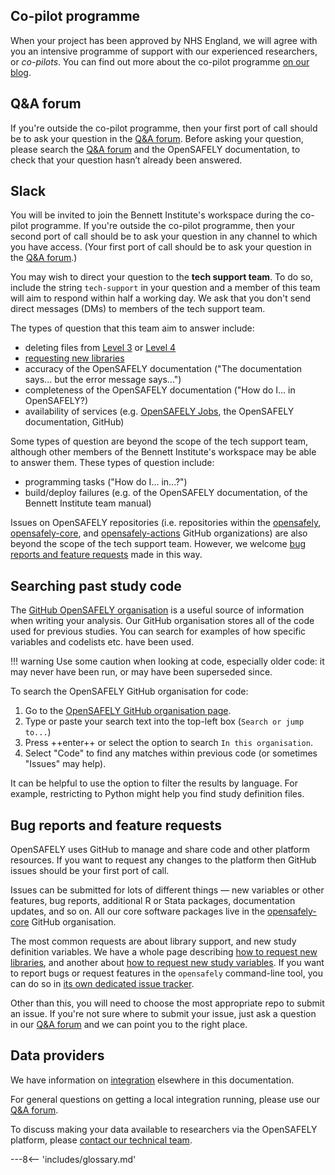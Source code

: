 ## Co-pilot programme

When your project has been approved by NHS England,
we will agree with you an intensive programme of support with our experienced researchers, or *co-pilots*.
You can find out more about the co-pilot programme [on our blog][the co-pilot programme].

[the co-pilot programme]: https://www.bennett.ox.ac.uk/blog/2021/08/opensafely-co-pilot-programme-assisting-users-on-their-opensafely-journey/

## Q&A forum

If you're outside the co-pilot programme,
then your first port of call should be to ask your question in the [Q&A forum][].
Before asking your question,
please search the [Q&A forum][] and the OpenSAFELY documentation,
to check that your question hasn’t already been answered.

[Q&A forum]: https://github.com/opensafely/documentation/discussions

## Slack

You will be invited to join the Bennett Institute's workspace during the co-pilot programme.
If you're outside the co-pilot programme,
then your second port of call should be to ask your question in any channel to which you have access.
(Your first port of call should be to ask your question in the [Q&A forum](#qa-forum).)

You may wish to direct your question to the **tech support team**.
To do so, include the string `tech-support` in your question
and a member of this team will aim to respond within half a working day.
We ask that you don't send direct messages (DMs) to members of the tech support team.

The types of question that this team aim to answer include:

* deleting files from [Level 3](security-levels.md#level-3) or [Level 4](security-levels.md#level-4)
* [requesting new libraries](requesting-libraries.md)
* accuracy of the OpenSAFELY documentation
  ("The documentation says... but the error message says...")
* completeness of the OpenSAFELY documentation
  ("How do I... in OpenSAFELY?)
* availability of services
  (e.g. [OpenSAFELY Jobs](https://jobs.opensafely.org/), the OpenSAFELY documentation, GitHub)

Some types of question are beyond the scope of the tech support team,
although other members of the Bennett Institute's workspace may be able to answer them.
These types of question include:

* programming tasks ("How do I... in...?")
* build/deploy failures
  (e.g. of the OpenSAFELY documentation, of the Bennett Institute team manual)

Issues on OpenSAFELY repositories
(i.e. repositories within the [opensafely][], [opensafely-core][], and [opensafely-actions][] GitHub organizations)
are also beyond the scope of the tech support team.
However, we welcome [bug reports and feature requests](#bug-reports-and-feature-requests) made in this way.

[opensafely]: https://github.com/opensafely
[opensafely-actions]: https://github.com/opensafely-actions
[opensafely-core]: https://github.com/opensafely-core

## Searching past study code

The [GitHub OpenSAFELY organisation](https://github.com/opensafely) is a useful source of information when writing your analysis.
Our GitHub organisation stores all of the code used for previous studies.
You can search for examples of how specific variables and codelists etc. have been used.

!!! warning
    Use some caution when looking at code, especially older code:
    it may never have been run, or may have been superseded since.

To search the OpenSAFELY GitHub organisation for code:

1. Go to the [OpenSAFELY GitHub organisation page](https://github.com/opensafely).
2. Type or paste your search text into the top-left box (`Search or jump to...`)
3. Press ++enter++ or select the option to search `In this organisation`.
4. Select "Code" to find any matches within previous code (or sometimes "Issues" may help).

It can be helpful to use the option to filter the results by language.
For example, restricting to Python might help you find study definition files.

## Bug reports and feature requests

OpenSAFELY uses GitHub to manage and share code and other platform resources. If you want to request any changes to the platform then GitHub issues should be your first port of call.

Issues can be submitted for lots of different things &mdash; new variables or other features, bug reports, additional R or Stata packages, documentation updates, and so on.  All our core software packages live in the [opensafely-core](https://github.com/opensafely-core/) GitHub organisation.

The most common requests are about library support, and new study definition variables. We have a whole page describing [how to request new libraries](requesting-libraries.md), and another about [how to request new study variables](requesting-variables.md). If you want to report bugs or request features in the `opensafely` command-line tool, you can do so in [its own dedicated issue tracker](https://github.com/opensafely-core/opensafely-cli/issues).

Other than this, you will need to choose the most appropriate repo to submit an issue. If you're not sure where to submit your issue, just ask a question in our [Q&A forum](https://github.com/opensafely/documentation/discussions) and we can point you to the right place.

## Data providers

We have information on [integration](system-integration.md) elsewhere in this documentation.

For general questions on getting a local integration running,
please use our [Q&A forum](https://github.com/opensafely/documentation/discussions).

To discuss making your data available to researchers via the OpenSAFELY
platform, please [contact our technical
team](mailto:tech@opensafely.org).

---8<-- 'includes/glossary.md'

